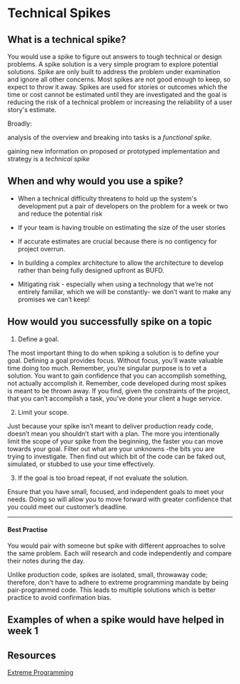 # Technical Spikes

## What is a technical spike?
You would use a spike to figure out answers to tough technical or design problems. A spike solution is a very simple program to explore potential solutions. Spike are only built to address the problem under examination and ignore all other concerns. Most spikes are not good enough to keep, so expect to throw it away. Spikes are used for stories or outcomes which the time or cost cannot be estimated until they are  investigated and the goal is reducing the risk of a technical problem or increasing the reliability of a user story's estimate.


Broadly:

analysis of the overview and breaking into tasks is a _functional spike_. 

gaining new information on proposed or prototyped implementation and strategy is a _technical spike_



## When and why would you use a spike?
* When a technical difficulty threatens to hold up the system's development put a pair of developers on the problem for a week or two and reduce the potential risk
* If your team is having trouble on estimating the size of the user stories 
  
*    If accurate estimates are crucial because there is no contigency for project overrun.
    
 *   In building a complex architecture to allow the architecture to develop rather than being fully designed upfront as BUFD.
 
 *   Mitigating risk - especially when using a technology that we’re not entirely familiar, which we will be constantly- we don’t want to make any promises we can’t keep!
  


## How would you successfully spike on a topic
 1. Define a goal.
 
 
The most important thing to do when spiking a solution is to define your goal. Defining a goal provides focus. Without focus, you’ll waste valuable time doing too much. Remember, you’re singular purpose is to vet a solution. You want to gain confidence that you can accomplish something, not actually accomplish it. Remember, code developed during most spikes is meant to be thrown away. If you find, given the constraints of the project, that you can’t accomplish a task, you’ve done your client a huge service.

2. Limit your scope.


Just because your spike isn’t meant to deliver production ready code, doesn’t mean you shouldn’t start with a plan. The more you intentionally limit the scope of your spike from the beginning, the faster you can move towards your goal. Filter out what are your unknowns -the bits you are trying to investigate. Then find out which bit of the code can be faked out, simulated, or stubbed to use your time effectively.

3. If the goal is too broad repeat, if not evaluate the solution.


Ensure that you have small, focused, and independent goals to meet your needs. Doing so will allow you to move forward with greater confidence that you could meet our customer’s deadline.
 
 ----
 
#### Best Practise 
You would pair with someone but spike with different approaches to solve the same problem. Each will research and code independently and compare their notes during the day.

 Unlike production code, spikes are isolated, small, throwaway code; therefore, don't have to adhere to extreme programming  mandate by being pair-programmed code. This leads to multiple solutions which is better practice to avoid confirmation bias.

## Examples of when a spike would have helped in week 1

## Resources 
[Extreme Programming](http://www.extremeprogramming.org/rules/spike.html)







